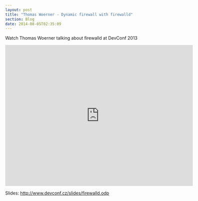```yaml
---
layout: post
title: "Thomas Woerner - Dynamic firewall with firewalld"
section: Blog
date: 2014-08-05T02:35:09
---
```


Watch Thomas Woerner talking about firewalld at DevConf 2013

<iframe width="600" height="450"  src="http://www.youtube.com/embed/XhwvT05Puhs?feature=oembed" frameborder="0" allowfullscreen></iframe>

Slides: <a href="http://www.devconf.cz/slides/firewalld.odp" target="_blank">http://www.devconf.cz/slides/firewalld.odp</a>

&nbsp;
